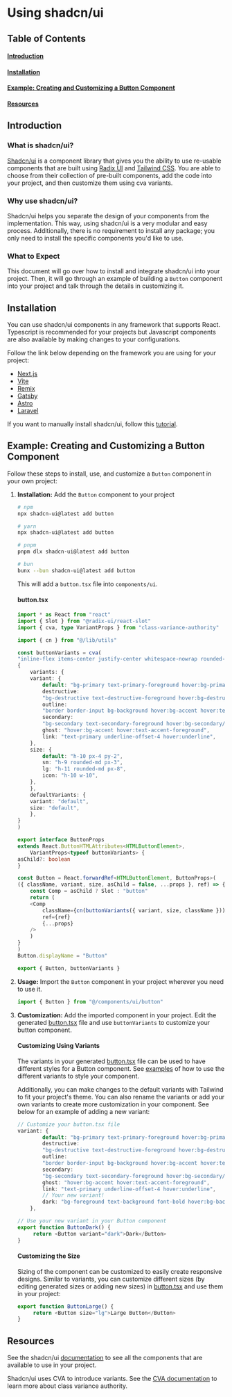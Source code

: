 # Using shadcn/ui

## Table of Contents

#### [Introduction](#introduction-1)

#### [Installation](#installation-1)

#### [Example: Creating and Customizing a Button Component](#example-creating-and-customizing-a-button-component-1)

#### [Resources](#resources-1)

## Introduction

### What is shadcn/ui?

[Shadcn/ui](https://ui.shadcn.com/) is a component library that gives you the ability to use re-usable components that are built using [Radix UI](https://www.radix-ui.com/) and [Tailwind CSS](https://tailwindcss.com/). You are able to choose from their collection of pre-built components, add the code into your project, and then customize them using cva variants.

### Why use shadcn/ui?

Shadcn/ui helps you separate the design of your components from the implementation. This way, using shadcn/ui is a very modular and easy process. Additionally, there is no requirement to install any package; you only need to install the specific components you'd like to use.

### What to Expect

This document will go over how to install and integrate shadcn/ui into your project. Then, it will go through an example of building a `Button` component into your project and talk through the details in customizing it.

## Installation

You can use shadcn/ui components in any framework that supports React. Typescript is recommended for your projects but Javascript components are also available by making changes to your configurations.

Follow the link below depending on the framework you are using for your project:

- [Next.js](https://ui.shadcn.com/docs/installation/next)
- [Vite](https://ui.shadcn.com/docs/installation/vite)
- [Remix](https://ui.shadcn.com/docs/installation/remix)
- [Gatsby](https://ui.shadcn.com/docs/installation/gatsby)
- [Astro](https://ui.shadcn.com/docs/installation/astro)
- [Laravel](https://ui.shadcn.com/docs/installation/laravel)

If you want to manually install shadcn/ui, follow this [tutorial](https://ui.shadcn.com/docs/installation/manual).

## Example: Creating and Customizing a Button Component

<!-- This [document](https://ui.shadcn.com/docs/components/button) shows the steps you need to take in order to install and use a `Button` component in your project.  -->

Follow these steps to install, use, and customize a `Button` component in your own project:

1. **Installation:** Add the `Button` component to your project

   ```bash
   # npm
   npx shadcn-ui@latest add button

   # yarn
   npx shadcn-ui@latest add button

   # pnpm
   pnpm dlx shadcn-ui@latest add button

   # bun
   bunx --bun shadcn-ui@latest add button
   ```

   This will add a `button.tsx` file into `components/ui`.

   #### button.tsx

   ```Typescript
   import * as React from "react"
   import { Slot } from "@radix-ui/react-slot"
   import { cva, type VariantProps } from "class-variance-authority"

   import { cn } from "@/lib/utils"

   const buttonVariants = cva(
   "inline-flex items-center justify-center whitespace-nowrap rounded-md text-sm font-medium ring-offset-background transition-colors focus-visible:outline-none focus-visible:ring-2 focus-visible:ring-ring focus-visible:ring-offset-2 disabled:pointer-events-none disabled:opacity-50",
   {
       variants: {
       variant: {
           default: "bg-primary text-primary-foreground hover:bg-primary/90",
           destructive:
           "bg-destructive text-destructive-foreground hover:bg-destructive/90",
           outline:
           "border border-input bg-background hover:bg-accent hover:text-accent-foreground",
           secondary:
           "bg-secondary text-secondary-foreground hover:bg-secondary/80",
           ghost: "hover:bg-accent hover:text-accent-foreground",
           link: "text-primary underline-offset-4 hover:underline",
       },
       size: {
           default: "h-10 px-4 py-2",
           sm: "h-9 rounded-md px-3",
           lg: "h-11 rounded-md px-8",
           icon: "h-10 w-10",
       },
       },
       defaultVariants: {
       variant: "default",
       size: "default",
       },
   }
   )

   export interface ButtonProps
   extends React.ButtonHTMLAttributes<HTMLButtonElement>,
       VariantProps<typeof buttonVariants> {
   asChild?: boolean
   }

   const Button = React.forwardRef<HTMLButtonElement, ButtonProps>(
   ({ className, variant, size, asChild = false, ...props }, ref) => {
       const Comp = asChild ? Slot : "button"
       return (
       <Comp
           className={cn(buttonVariants({ variant, size, className }))}
           ref={ref}
           {...props}
       />
       )
   }
   )
   Button.displayName = "Button"

   export { Button, buttonVariants }

   ```

2. **Usage:** Import the `Button` component in your project wherever you need to use it.

   ```Typescript
   import { Button } from "@/components/ui/button"
   ```

3. **Customization:** Add the imported component in your project. Edit the generated [button.tsx](#buttontsx) file and use `buttonVariants` to customize your button component.

   #### Customizing Using Variants

   The variants in your generated [button.tsx](#buttontsx) file can be used to have different styles for a Button component. See [examples](https://ui.shadcn.com/docs/components/button#examples) of how to use the different variants to style your component.

   Additionally, you can make changes to the default variants with Tailwind to fit your project's theme. You can also rename the variants or add your own variants to create more customization in your component. See below for an example of adding a new variant:

   ```Typescript
   // Customize your button.tsx file
   variant: {
           default: "bg-primary text-primary-foreground hover:bg-primary/90",
           destructive:
           "bg-destructive text-destructive-foreground hover:bg-destructive/90",
           outline:
           "border border-input bg-background hover:bg-accent hover:text-accent-foreground",
           secondary:
           "bg-secondary text-secondary-foreground hover:bg-secondary/80",
           ghost: "hover:bg-accent hover:text-accent-foreground",
           link: "text-primary underline-offset-4 hover:underline",
           // Your new variant!
           dark: "bg-foreground text-background font-bold hover:bg-background hover:text-foreground hover:border"
       },
   ```

   ```Typescript
   // Use your new variant in your Button component
   export function ButtonDark() {
        return <Button variant="dark">Dark</Button>
   }
   ```

   #### Customizing the Size

   Sizing of the component can be customized to easily create responsive designs. Similar to variants, you can customize different sizes (by editing generated sizes or adding new sizes) in [button.tsx](#buttontsx) and use them in your project:

   ```Typescript
   export function ButtonLarge() {
        return <Button size="lg">Large Button</Button>
   }
   ```

## Resources

See the shadcn/ui [documentation](https://ui.shadcn.com/docs/components/accordion) to see all the components that are available to use in your project.

Shadcn/ui uses CVA to introduce variants. See the [CVA documentation](https://cva.style/docs) to learn more about class variance authority.
